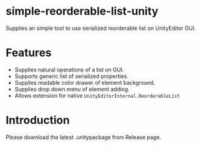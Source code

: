 # simple-reorderable-list-unity
Supplies an simple tool to use serialized reorderable list on UnityEditor GUI.

# Features
- Supplies natural operations of a list on GUI.
- Supports generic list of serialized properties.
- Supplies readable color drawer of element background.
- Supplies drop down menu of element adding.
- Allows extension for native `UnityEditorInternal.ReorderableList`

# Introduction
Please download the latest .unitypackage from Release page. 

